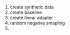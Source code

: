 # 

1. create synthetic data
2. create baseline
3. create linear adapter
4. random negative smapling
5. 